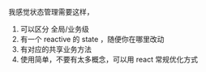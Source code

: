 我感觉状态管理需要这样，

1. 可以区分 全局/业务级
2. 有一个 reactive 的 state ，随便你在哪里改动
3. 有对应的共享业务方法
4. 使用简单，不要有太多概念，可以用 react 常规优化方式

